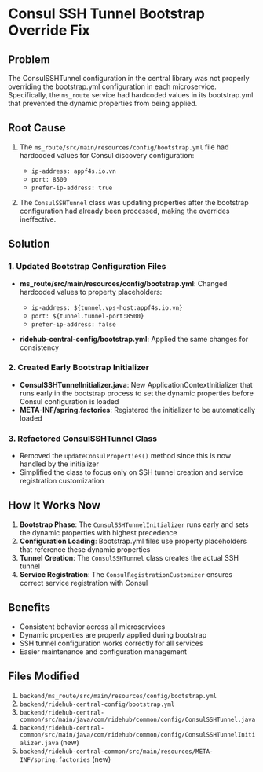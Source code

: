 # Consul SSH Tunnel Bootstrap Override Fix

## Problem
The ConsulSSHTunnel configuration in the central library was not properly overriding the bootstrap.yml configuration in each microservice. Specifically, the `ms_route` service had hardcoded values in its bootstrap.yml that prevented the dynamic properties from being applied.

## Root Cause
1. The `ms_route/src/main/resources/config/bootstrap.yml` file had hardcoded values for Consul discovery configuration:
   - `ip-address: appf4s.io.vn`
   - `port: 8500`
   - `prefer-ip-address: true`

2. The `ConsulSSHTunnel` class was updating properties after the bootstrap configuration had already been processed, making the overrides ineffective.

## Solution

### 1. Updated Bootstrap Configuration Files
- **ms_route/src/main/resources/config/bootstrap.yml**: Changed hardcoded values to property placeholders:
  - `ip-address: ${tunnel.vps-host:appf4s.io.vn}`
  - `port: ${tunnel.tunnel-port:8500}`
  - `prefer-ip-address: false`

- **ridehub-central-config/bootstrap.yml**: Applied the same changes for consistency

### 2. Created Early Bootstrap Initializer
- **ConsulSSHTunnelInitializer.java**: New ApplicationContextInitializer that runs early in the bootstrap process to set the dynamic properties before Consul configuration is loaded
- **META-INF/spring.factories**: Registered the initializer to be automatically loaded

### 3. Refactored ConsulSSHTunnel Class
- Removed the `updateConsulProperties()` method since this is now handled by the initializer
- Simplified the class to focus only on SSH tunnel creation and service registration customization

## How It Works Now

1. **Bootstrap Phase**: The `ConsulSSHTunnelInitializer` runs early and sets the dynamic properties with highest precedence
2. **Configuration Loading**: Bootstrap.yml files use property placeholders that reference these dynamic properties
3. **Tunnel Creation**: The `ConsulSSHTunnel` class creates the actual SSH tunnel
4. **Service Registration**: The `ConsulRegistrationCustomizer` ensures correct service registration with Consul

## Benefits
- Consistent behavior across all microservices
- Dynamic properties are properly applied during bootstrap
- SSH tunnel configuration works correctly for all services
- Easier maintenance and configuration management

## Files Modified
1. `backend/ms_route/src/main/resources/config/bootstrap.yml`
2. `backend/ridehub-central-config/bootstrap.yml`
3. `backend/ridehub-central-common/src/main/java/com/ridehub/common/config/ConsulSSHTunnel.java`
4. `backend/ridehub-central-common/src/main/java/com/ridehub/common/config/ConsulSSHTunnelInitializer.java` (new)
5. `backend/ridehub-central-common/src/main/resources/META-INF/spring.factories` (new)